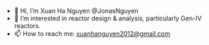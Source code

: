 - 👋 Hi, I’m Xuan Ha Nguyen @JonasNguyen
- 👀 I’m interested in reactor design & analysis, particularly Gen-IV reactors.
- 📫 How to reach me: xuanhanguyen2012@gmail.com

<!---
JonasNguyen2012/JonasNguyen2012 is a ✨ special ✨ repository because its `README.md` (this file) appears on your GitHub profile.
You can click the Preview link to take a look at your changes.
--->

